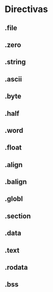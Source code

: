 # Directivas

## .file

## .zero

## .string

## .ascii

## .byte

## .half

## .word

## .float

## .align

## .balign

## .globl

## .section

## .data

## .text

## .rodata

## .bss

